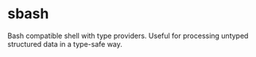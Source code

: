 # sbash
Bash compatible shell with type providers. Useful for processing untyped structured data in a type-safe way.

